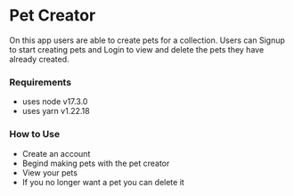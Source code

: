 # Pet Creator 
On this app users are able to create pets for a collection. Users can Signup to start creating pets and Login to view and delete the pets they have already created.

### Requirements 
* uses node v17.3.0
* uses yarn v1.22.18

### How to Use 
* Create an account
* Begind making pets with the pet creator
* View your pets
* If you no longer want a pet you can delete it